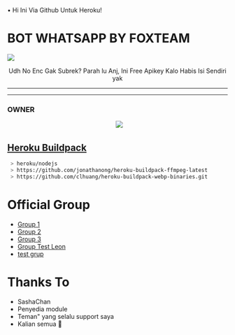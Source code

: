 • Hi Ini Via Github Untuk Heroku!


# BOT WHATSAPP BY FOXTEAM


<img src="https://user-images.githubusercontent.com/99161705/160831250-db9af961-ee75-416e-9aab-96ecb0af3c37.jpg" />
<p align="center"> 
Udh No Enc Gak Subrek? Parah lu Anj, Ini Free Apikey Kalo Habis Isi Sendiri yak


</p> 

------

------ 



### OWNER
<p align="center">
  <a href="https://wa.me/62887433094409?text=Halo"><img src="https://img.shields.io/badge/WhatsApp-25D366?style=for-the-badge&logo=whatsapp&logoColor=white" /><br>
    
## Heroku Buildpack


```bash
 > heroku/nodejs
 > https://github.com/jonathanong/heroku-buildpack-ffmpeg-latest
 > https://github.com/clhuang/heroku-buildpack-webp-binaries.git
```

# Official Group
- [Group 1](https://chat.whatsapp.com/GStM13Ktxr085ubmy1EMKN)
- [Group 2](https://chat.whatsapp.com/FU9uGSY7ODW9spPWCJFmEP)
- [Group 3](https://chat.whatsapp.com/JPbWAU093gNCG1L9Akr7c3)
- [Group Test Leon](https://chat.whatsapp.com/CvU3tfUzyim9eEx180J4Pg)
- [test grup](https://chat.whatsapp.com/K11yetnP76dFSz3F6Qpnos)

# Thanks To
- SashaChan
- Penyedia module
- Teman" yang selalu support saya
- Kalian semua 🛐

      

